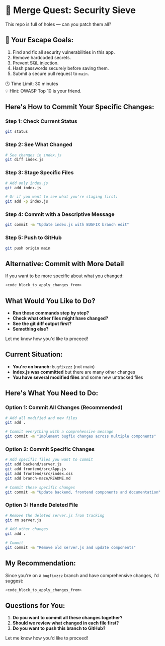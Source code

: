 # 🧩 Merge Quest: Security Sieve

This repo is full of holes — can you patch them all?

## 🚨 Your Escape Goals:
1. Find and fix all security vulnerabilities in this app.
2. Remove hardcoded secrets.
3. Prevent SQL injection.
4. Hash passwords securely before saving them.
5. Submit a secure pull request to `main`.

🕓 Time Limit: 30 minutes  
💡 Hint: OWASP Top 10 is your friend.

## **Here's How to Commit Your Specific Changes:**

### **Step 1: Check Current Status**
```bash
git status
```

### **Step 2: See What Changed**
```bash
# See changes in index.js
git diff index.js
```

### **Step 3: Stage Specific Files**
```bash
# Add only index.js
git add index.js

# Or if you want to see what you're staging first:
git add -p index.js
```

### **Step 4: Commit with a Descriptive Message**
```bash
git commit -m "Update index.js with BUGFIX branch edit"
```

### **Step 5: Push to GitHub**
```bash
git push origin main
```

## **Alternative: Commit with More Detail**

If you want to be more specific about what you changed:

```bash
<code_block_to_apply_changes_from>
```

## **What Would You Like to Do?**

- **Run these commands step by step?**
- **Check what other files might have changed?**
- **See the git diff output first?**
- **Something else?**

Let me know how you'd like to proceed!

## **Current Situation:**

- **You're on branch:** `bugfixzzz` (not main)
- **index.js was committed** but there are many other changes
- **You have several modified files** and some new untracked files

## **Here's What You Need to Do:**

### **Option 1: Commit All Changes (Recommended)**
```bash
# Add all modified and new files
git add .

# Commit everything with a comprehensive message
git commit -m "Implement bugfix changes across multiple components"
```

### **Option 2: Commit Specific Changes**
```bash
# Add specific files you want to commit
git add backend/server.js
git add frontend/src/App.js
git add frontend/src/index.css
git add branch-maze/README.md

# Commit these specific changes
git commit -m "Update backend, frontend components and documentation"
```

### **Option 3: Handle Deleted File**
```bash
# Remove the deleted server.js from tracking
git rm server.js

# Add other changes
git add .

# Commit
git commit -m "Remove old server.js and update components"
```

## **My Recommendation:**

Since you're on a `bugfixzzz` branch and have comprehensive changes, I'd suggest:

```bash
<code_block_to_apply_changes_from>
```

## **Questions for You:**

1. **Do you want to commit all these changes together?**
2. **Should we review what changed in each file first?**
3. **Do you want to push this branch to GitHub?**

Let me know how you'd like to proceed!
